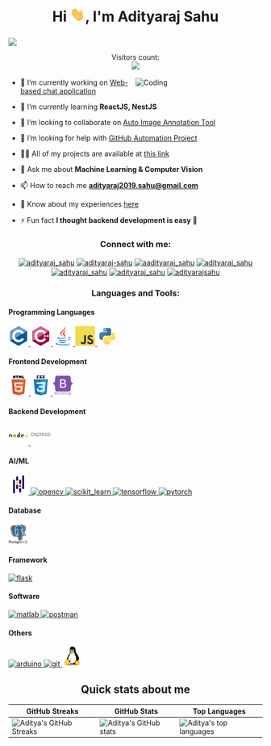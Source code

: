 <h1 align="center">Hi <img src="https://github.com/ABSphreak/ABSphreak/blob/master/gifs/Hi.gif" width="30px">, I'm Adityaraj Sahu</h1>
<img align="middle" src="https://readme-typing-svg.herokuapp.com?lines=Software+Developer+from+India;Interested+in+ML%2C+CV+%26+Full-Stack" />

<p align="center"> 
  Visitors count:<br>
  <img src="https://profile-counter.glitch.me/adityarajsahu/count.svg" />
</p>

<img width="50%" align="right" alt="Coding" src="https://t4.ftcdn.net/jpg/03/13/40/45/360_F_313404541_e9YZ3pht6oEEkMXuhxTboqXA2B2ShNnC.jpg" />

 
- 🔭 I’m currently working on [Web-based chat application](https://github.com/adityarajsahu/LetsChat.git)

- 🌱 I’m currently learning **ReactJS, NestJS**

- 👯 I’m looking to collaborate on [Auto Image Annotation Tool](https://github.com/adityarajsahu/Image-Annotation-Tool.git)

- 🤝 I’m looking for help with [GitHub Automation Project](https://github.com/adityarajsahu/GitHub-Automation.git)

- 👨‍💻 All of my projects are available at [this link](https://github.com/adityarajsahu?tab=repositories)

- 💬 Ask me about **Machine Learning & Computer Vision**

- 📫 How to reach me **adityaraj2019.sahu@gmail.com**

- 📄 Know about my experiences [here](https://drive.google.com/file/d/1GnsOzjI6CSRiituXDMvsX-LVuVcj8Bv7/view?usp=sharing)

- ⚡ Fun fact **I thought backend development is easy 🥲**


<h3 align="center">Connect with me:</h3>
<p align="center">
<a href="https://twitter.com/adityaraj_sahu" target="blank"><img align="center" src="https://raw.githubusercontent.com/rahuldkjain/github-profile-readme-generator/master/src/images/icons/Social/twitter.svg" alt="adityaraj_sahu" height="30" width="40" /></a>
<a href="https://linkedin.com/in/adityaraj-sahu" target="blank"><img align="center" src="https://raw.githubusercontent.com/rahuldkjain/github-profile-readme-generator/master/src/images/icons/Social/linked-in-alt.svg" alt="adityaraj-sahu" height="30" width="40" /></a>
<a href="https://instagram.com/aadityaraj_sahu" target="blank"><img align="center" src="https://raw.githubusercontent.com/rahuldkjain/github-profile-readme-generator/master/src/images/icons/Social/instagram.svg" alt="aadityaraj_sahu" height="30" width="40" /></a>
<a href="https://www.codechef.com/users/adityaraj_sahu" target="blank"><img align="center" src="https://cdn.jsdelivr.net/npm/simple-icons@3.1.0/icons/codechef.svg" alt="adityaraj_sahu" height="30" width="40" /></a>
<a href="https://www.hackerrank.com/adityaraj_sahu" target="blank"><img align="center" src="https://raw.githubusercontent.com/rahuldkjain/github-profile-readme-generator/master/src/images/icons/Social/hackerrank.svg" alt="adityaraj_sahu" height="30" width="40" /></a>
<a href="https://codeforces.com/profile/adityaraj_sahu" target="blank"><img align="center" src="https://raw.githubusercontent.com/rahuldkjain/github-profile-readme-generator/master/src/images/icons/Social/codeforces.svg" alt="adityaraj_sahu" height="30" width="40" /></a>
<a href="https://www.leetcode.com/adityarajsahu" target="blank"><img align="center" src="https://raw.githubusercontent.com/rahuldkjain/github-profile-readme-generator/master/src/images/icons/Social/leet-code.svg" alt="adityarajsahu" height="30" width="40" /></a>
</p>

<h3 align="center">Languages and Tools:</h3>

<h4 align="left">Programming Languages</h4>
<p align="left">
    <a href="https://www.cprogramming.com/" target="_blank" rel="noreferrer"> <img src="https://raw.githubusercontent.com/devicons/devicon/master/icons/c/c-original.svg" alt="c" width="40" height="40"/> </a> 
    <a href="https://www.w3schools.com/cpp/" target="_blank" rel="noreferrer"> <img src="https://raw.githubusercontent.com/devicons/devicon/master/icons/cplusplus/cplusplus-original.svg" alt="cplusplus" width="40" height="40"/> </a>
    <a href="https://www.java.com" target="_blank" rel="noreferrer"> <img src="https://raw.githubusercontent.com/devicons/devicon/master/icons/java/java-original.svg" alt="java" width="40" height="40"/> </a>
    <a href="https://developer.mozilla.org/en-US/docs/Web/JavaScript" target="_blank" rel="noreferrer"> <img src="https://raw.githubusercontent.com/devicons/devicon/master/icons/javascript/javascript-original.svg" alt="javascript" width="40" height="40"/> </a>
    <a href="https://www.python.org" target="_blank" rel="noreferrer"> <img src="https://raw.githubusercontent.com/devicons/devicon/master/icons/python/python-original.svg" alt="python" width="40" height="40"/> </a>
</p>

<h4 align="left">Frontend Development</h4>
<p align="left">
    <a href="https://www.w3.org/html/" target="_blank" rel="noreferrer"> <img src="https://raw.githubusercontent.com/devicons/devicon/master/icons/html5/html5-original-wordmark.svg" alt="html5" width="40" height="40"/> </a>
    <a href="https://www.w3schools.com/css/" target="_blank" rel="noreferrer"> <img src="https://raw.githubusercontent.com/devicons/devicon/master/icons/css3/css3-original-wordmark.svg" alt="css3" width="40" height="40"/> </a>
    <a href="https://getbootstrap.com" target="_blank" rel="noreferrer"> <img src="https://raw.githubusercontent.com/devicons/devicon/master/icons/bootstrap/bootstrap-plain-wordmark.svg" alt="bootstrap" width="40" height="40"/> </a>
</p>

<h4 align="left">Backend Development</h4>
<p align="left">
    <a href="https://nodejs.org" target="_blank" rel="noreferrer"> <img src="https://raw.githubusercontent.com/devicons/devicon/master/icons/nodejs/nodejs-original-wordmark.svg" alt="nodejs" width="40" height="40"/> </a>
    <a href="https://expressjs.com" target="_blank" rel="noreferrer"> <img src="https://raw.githubusercontent.com/devicons/devicon/master/icons/express/express-original-wordmark.svg" alt="express" width="40" height="40"/> </a>
</p>

<h4 align="left">AI/ML</h4>
<p align="left">
    <a href="https://pandas.pydata.org/" target="_blank" rel="noreferrer"> <img src="https://raw.githubusercontent.com/devicons/devicon/2ae2a900d2f041da66e950e4d48052658d850630/icons/pandas/pandas-original.svg" alt="pandas" width="40" height="40"/> </a>
    <a href="https://opencv.org/" target="_blank" rel="noreferrer"> <img src="https://www.vectorlogo.zone/logos/opencv/opencv-icon.svg" alt="opencv" width="40" height="40"/> </a>
    <a href="https://scikit-learn.org/" target="_blank" rel="noreferrer"> <img src="https://upload.wikimedia.org/wikipedia/commons/0/05/Scikit_learn_logo_small.svg" alt="scikit_learn" width="40" height="40"/> </a>
    <a href="https://www.tensorflow.org" target="_blank" rel="noreferrer"> <img src="https://www.vectorlogo.zone/logos/tensorflow/tensorflow-icon.svg" alt="tensorflow" width="40" height="40"/> </a>
    <a href="https://pytorch.org/" target="_blank" rel="noreferrer"> <img src="https://www.vectorlogo.zone/logos/pytorch/pytorch-icon.svg" alt="pytorch" width="40" height="40"/> </a>
</p>

<h4 align="left">Database</h4>
<p align="left">
    <a href="https://www.postgresql.org" target="_blank" rel="noreferrer"> <img src="https://raw.githubusercontent.com/devicons/devicon/master/icons/postgresql/postgresql-original-wordmark.svg" alt="postgresql" width="40" height="40"/> </a>
</p>

<h4 align="left">Framework</h4>
<p align="left">
    <a href="https://flask.palletsprojects.com/" target="_blank" rel="noreferrer"> <img src="https://www.vectorlogo.zone/logos/pocoo_flask/pocoo_flask-icon.svg" alt="flask" width="40" height="40"/> </a>
</p>

<h4 align="left">Software</h4>
<p align="left">
    <a href="https://www.mathworks.com/" target="_blank" rel="noreferrer"> <img src="https://upload.wikimedia.org/wikipedia/commons/2/21/Matlab_Logo.png" alt="matlab" width="40" height="40"/> </a>  
    <a href="https://postman.com" target="_blank" rel="noreferrer"> <img src="https://www.vectorlogo.zone/logos/getpostman/getpostman-icon.svg" alt="postman" width="40" height="40"/> </a>
</p>

<h4 align="left">Others</h4>
<p align="left">
    <a href="https://www.arduino.cc/" target="_blank" rel="noreferrer"> <img src="https://cdn.worldvectorlogo.com/logos/arduino-1.svg" alt="arduino" width="40" height="40"/> </a>  
    <a href="https://git-scm.com/" target="_blank" rel="noreferrer"> <img src="https://www.vectorlogo.zone/logos/git-scm/git-scm-icon.svg" alt="git" width="40" height="40"/> </a>  
    <a href="https://www.linux.org/" target="_blank" rel="noreferrer"> <img src="https://raw.githubusercontent.com/devicons/devicon/master/icons/linux/linux-original.svg" alt="linux" width="40" height="40"/> </a>
</p>

### <h2 align="center">Quick stats about me</h2>



GitHub Streaks | GitHub Stats | Top Languages |
| --- | --- | --- |
![Aditya's GitHub Streaks](https://github-readme-streak-stats.herokuapp.com/?user=adityarajsahu&) | ![Aditya's GitHub stats](https://github-readme-stats.vercel.app/api?username=adityarajsahu&show_icons=true&locale=en) | ![Aditya's top languages](https://github-readme-stats.vercel.app/api/top-langs/?username=adityarajsahu) |

